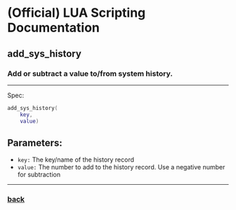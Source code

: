 
# (Official) LUA Scripting Documentation

## add_sys_history

### Add or subtract a value to/from system history.
___
Spec:
```lua
add_sys_history(
	key,
	value)
```
## Parameters:
- `key:` The key/name of the history record
- `value:` The number to add to the history record. Use a negative number for subtraction

___
### [back](../history)
